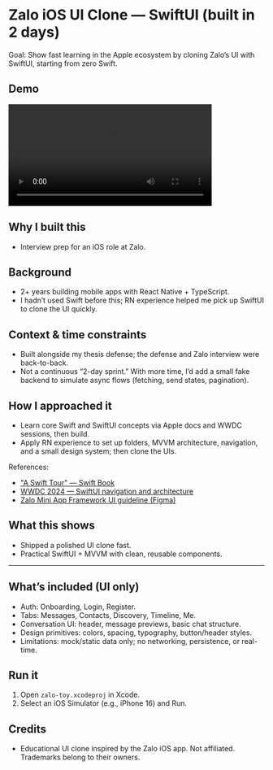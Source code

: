 # Zalo iOS UI Clone — SwiftUI (built in 2 days)

Goal: Show fast learning in the Apple ecosystem by cloning Zalo’s UI with SwiftUI, starting from zero Swift.

## Demo

[<video src="demo.mov" controls width="400"></video>](https://github.com/user-attachments/assets/57f2cef4-1bd6-49e6-9477-6f71455f930b)

## Why I built this

- Interview prep for an iOS role at Zalo.

## Background

- 2+ years building mobile apps with React Native + TypeScript.
- I hadn’t used Swift before this; RN experience helped me pick up SwiftUI to clone the UI quickly.

## Context & time constraints

- Built alongside my thesis defense; the defense and Zalo interview were back-to-back.
- Not a continuous “2-day sprint.” With more time, I’d add a small fake backend to simulate async flows (fetching, send states, pagination).

## How I approached it

- Learn core Swift and SwiftUI concepts via Apple docs and WWDC sessions, then build.
- Apply RN experience to set up folders, MVVM architecture, navigation, and a small design system; then clone the UIs.

References:

- ["A Swift Tour" — Swift Book](https://docs.swift.org/swift-book/documentation/the-swift-programming-language/guidedtour)
- [WWDC 2024 — SwiftUI navigation and architecture](https://developer.apple.com/videos/play/wwdc2024/10150/)
- [Zalo Mini App Framework UI guideline (Figma)](https://www.figma.com/design/ME5AP7pt79huTBTMdnT7yX/-PUBLIC--Zalo-Mini-App-Framework-2.0?node-id=1-12959)

## What this shows

- Shipped a polished UI clone fast.
- Practical SwiftUI + MVVM with clean, reusable components.

---

## What’s included (UI only)

- Auth: Onboarding, Login, Register.
- Tabs: Messages, Contacts, Discovery, Timeline, Me.
- Conversation UI: header, message previews, basic chat structure.
- Design primitives: colors, spacing, typography, button/header styles.
- Limitations: mock/static data only; no networking, persistence, or real-time.

## Run it

1. Open `zalo-toy.xcodeproj` in Xcode.
2. Select an iOS Simulator (e.g., iPhone 16) and Run.

## Credits

- Educational UI clone inspired by the Zalo iOS app. Not affiliated. Trademarks belong to their owners.
